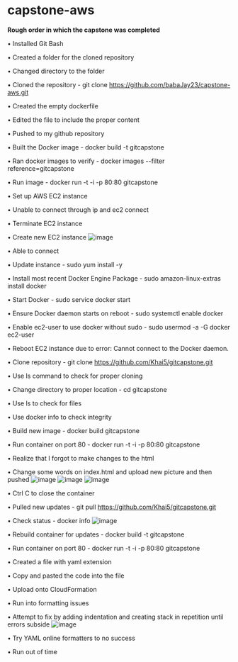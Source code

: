 # capstone-aws
**Rough order in which the capstone was completed**
  
  • Installed Git Bash
  
  • Created a folder for the cloned repository
 
  • Changed directory to the folder
 
  • Cloned the repository - git clone https://github.com/babaJay23/capstone-aws.git
  
  • Created the empty dockerfile
  
  • Edited the file to include the proper content
  
  • Pushed to my github repository
  
  • Built the Docker image - docker build -t gitcapstone
  
  • Ran docker images to verify - docker images --filter reference=gitcapstone
  
  • Run image - docker run -t -i -p 80:80 gitcapstone
  
  • Set up AWS EC2 instance
  
  • Unable to connect through ip and ec2 connect
  
  • Terminate EC2 instance
  
  • Create new EC2 instance  ![image](https://github.com/Khai5/gitcapstone/assets/82977630/2d1ae014-f3f5-43ff-a8d2-62b317809e59) 
  
  • Able to connect
  
  • Update instance - sudo yum install -y
  
  • Install most recent Docker Engine Package - sudo amazon-linux-extras install docker
  
  • Start Docker - sudo service docker start
  
  • Ensure Docker daemon starts on reboot - sudo systemctl enable docker
  
  • Enable ec2-user to use docker without sudo - sudo usermod -a -G docker ec2-user
  
  • Reboot EC2 instance due to error: Cannot connect to the Docker daemon.
  
  • Clone repository - git clone https://github.com/Khai5/gitcapstone.git
   
  • Use ls command to check for proper cloning
  
  • Change directory to proper location - cd gitcapstone
  
  • Use ls to check for files
  
  • Use docker info to check integrity
  
  • Build new image - docker build gitcapstone
  
  • Run container on port 80 - docker run -t -i -p 80:80 gitcapstone
  
  • Realize that I forgot to make changes to the html
  
  • Change some words on index.html and upload new picture and then pushed ![image](https://github.com/Khai5/gitcapstone/assets/82977630/40bd2a66-7893-4e98-817e-4234524cbd3e) ![image](https://github.com/Khai5/gitcapstone/assets/82977630/e7a1f414-3db7-4dea-b01b-ff34b3dacb24) ![image](https://github.com/Khai5/gitcapstone/assets/82977630/3258c5e5-5601-4bb8-a641-b8fb84195091)
 
  • Ctrl C to close the container
  
  • Pulled new updates - git pull https://github.com/Khai5/gitcapstone.git
  
  • Check status - docker info ![image](https://github.com/Khai5/gitcapstone/assets/82977630/36d60875-4d3c-43c3-a3bf-253d5b94a7ed)
  
  • Rebuild container for updates - docker build -t gitcapstone
  
  • Run container on port 80 - docker run -t -i -p 80:80 gitcapstone
  
  • Created a file with yaml extension
  
  • Copy and pasted the code into the file
  
  • Upload onto CloudFormation
  
  • Run into formatting issues
  
  • Attempt to fix by adding indentation and creating stack in repetition until errors subside ![image](https://github.com/Khai5/gitcapstone/assets/82977630/56ea9d2f-cd98-4c71-af9f-e36585113e11)

  • Try YAML online formatters to no success

  • Run out of time
